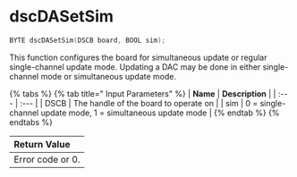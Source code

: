# dscDASetSim

```c
BYTE dscDASetSim(DSCB board, BOOL sim);
```

This function configures the board for simultaneous update or regular single-channel update mode. Updating a DAC may be done in either single-channel mode or simultaneous update mode.

{% tabs %}
{% tab title=" Input Parameters" %}
| **Name** | **Description** |
| :--- | :--- |
| DSCB | The handle of the board to operate on |
| sim | 0 = single-channel update mode, 1 = simultaneous update mode |
{% endtab %}
{% endtabs %}

| Return Value |
| :--- |
| Error code or 0. |

